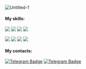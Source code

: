 ![Untitled-1](https://user-images.githubusercontent.com/113031521/194956321-6191dc57-3989-47df-9fd3-6069675bf8b6.svg)
#### My skills: 
![](https://img.shields.io/badge/JavaScript-informational?style=flat&logo=javascript&logoColor=white&color=FB8AD5)
![](https://img.shields.io/badge/React-informational?style=flat&logo=react&logoColor=white&color=FB8AD5)
![](https://img.shields.io/badge/HTML-informational?style=flat&logo=html5&logoColor=white&color=FB8AD5)
![](https://img.shields.io/badge/CSS-informational?style=flat&logo=css3&logoColor=white&color=FB8AD5)

![](https://img.shields.io/badge/Git-informational?style=flat&logo=git&logoColor=white&color=50DDED)
![](https://img.shields.io/badge/GitHub-informational?style=flat&logo=github&logoColor=white&color=50DDED)
![](https://img.shields.io/badge/Jest-informational?style=flat&logo=jest&logoColor=white&color=50DDED)
![](https://img.shields.io/badge/WebPack-informational?style=flat&logo=webpack&logoColor=white&color=50DDED)

#### My contacts: 
[![Telegram Badge](https://img.shields.io/badge/Telegram-informational?style=flat&logo=telegram&logoColor=white&color=BAA5E5)](@lisagontsova)
[![Telegram Badge](https://img.shields.io/badge/Gmail-informational?style=flat&logo=Gmail&logoColor=white&color=BAA5E5)](lisagontsova@gmail.com)

<!--
**ElisabethFox/ElisabethFox** is a ✨ _special_ ✨ repository because its `README.md` (this file) appears on your GitHub profile.

Here are some ideas to get you started:

- 🔭 I’m currently working on ...
- 🌱 I’m currently learning ...
- 👯 I’m looking to collaborate on ...
- 🤔 I’m looking for help with ...
- 💬 Ask me about ...
- 📫 How to reach me: ...
- 😄 Pronouns: ...
- ⚡ Fun fact: ...
-->
